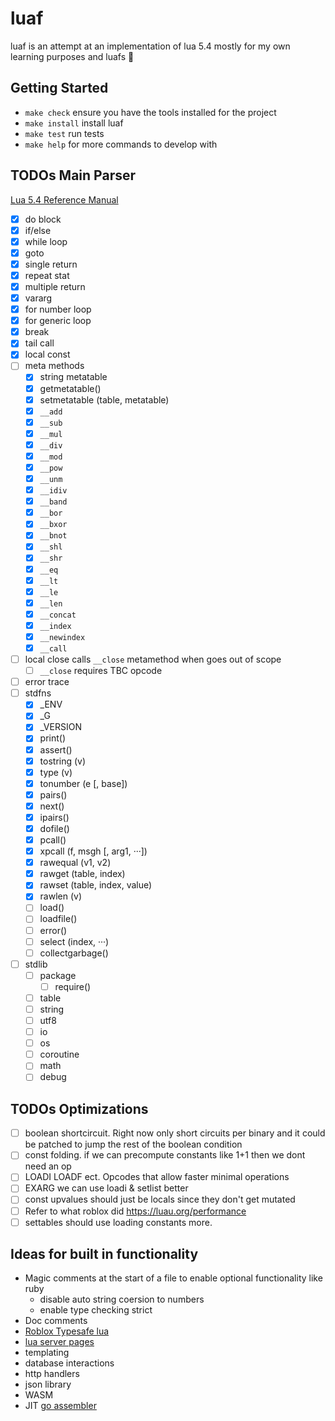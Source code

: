 # luaf
luaf is an attempt at an implementation of lua 5.4 mostly for my own learning
purposes and luafs 🤠

## Getting Started
- `make check` ensure you have the tools installed for the project
- `make install` install luaf
- `make test` run tests
- `make help` for more commands to develop with

## TODOs Main Parser
[Lua 5.4 Reference Manual](https://www.lua.org/manual/5.4/)
- [x] do block
- [x] if/else
- [x] while loop
- [x] goto
- [x] single return
- [x] repeat stat
- [x] multiple return
- [x] vararg
- [x] for number loop
- [x] for generic loop
- [x] break
- [x] tail call
- [x] local const
- [ ] meta methods
    - [x] string metatable
    - [x] getmetatable()
    - [x] setmetatable (table, metatable)
    - [x] `__add`
    - [x] `__sub`
    - [x] `__mul`
    - [x] `__div`
    - [x] `__mod`
    - [x] `__pow`
    - [x] `__unm`
    - [x] `__idiv`
    - [x] `__band`
    - [x] `__bor`
    - [x] `__bxor`
    - [x] `__bnot`
    - [x] `__shl`
    - [x] `__shr`
    - [x] `__eq`
    - [x] `__lt`
    - [x] `__le`
    - [x] `__len`
    - [x] `__concat`
    - [x] `__index`
    - [x] `__newindex`
    - [x] `__call`
- [ ] local close calls `__close` metamethod when goes out of scope
    - [ ] `__close` requires TBC opcode
- [ ] error trace
- [ ] stdfns
    - [x] \_ENV
    - [x] \_G
    - [x] \_VERSION
    - [x] print()
    - [x] assert()
    - [x] tostring (v)
    - [x] type (v)
    - [x] tonumber (e [, base])
    - [x] pairs()
    - [x] next()
    - [x] ipairs()
    - [x] dofile()
    - [x] pcall()
    - [x] xpcall (f, msgh [, arg1, ···])
    - [x] rawequal (v1, v2)
    - [x] rawget (table, index)
    - [x] rawset (table, index, value)
    - [x] rawlen (v)
    - [ ] load()
    - [ ] loadfile()
    - [ ] error()
    - [ ] select (index, ···)
    - [ ] collectgarbage()
- [ ] stdlib
    - [ ] package
        - [ ] require()
    - [ ] table
    - [ ] string
    - [ ] utf8
    - [ ] io
    - [ ] os
    - [ ] coroutine
    - [ ] math
    - [ ] debug

## TODOs Optimizations
- [ ] boolean shortcircuit. Right now only short circuits per binary and it could
    be patched to jump the rest of the boolean condition
- [ ] const folding. if we can precompute constants like 1+1 then we dont need an op
- [ ] LOADI LOADF ect. Opcodes that allow faster minimal operations
- [ ] EXARG we can use loadi & setlist better
- [ ] const upvalues should just be locals since they don't get mutated
- [ ] Refer to what roblox did https://luau.org/performance
- [ ] settables should use loading constants more.

## Ideas for built in functionality
- Magic comments at the start of a file to enable optional functionality like ruby
    - disable auto string coersion to numbers
    - enable type checking strict
- Doc comments
- [Roblox Typesafe lua](https://luau.org/)
- [lua server pages](https://github.com/clark15b/luasp)
- templating
- database interactions
- http handlers
- json library
- WASM
- JIT [go assembler](https://github.com/twitchyliquid64/golang-asm)
